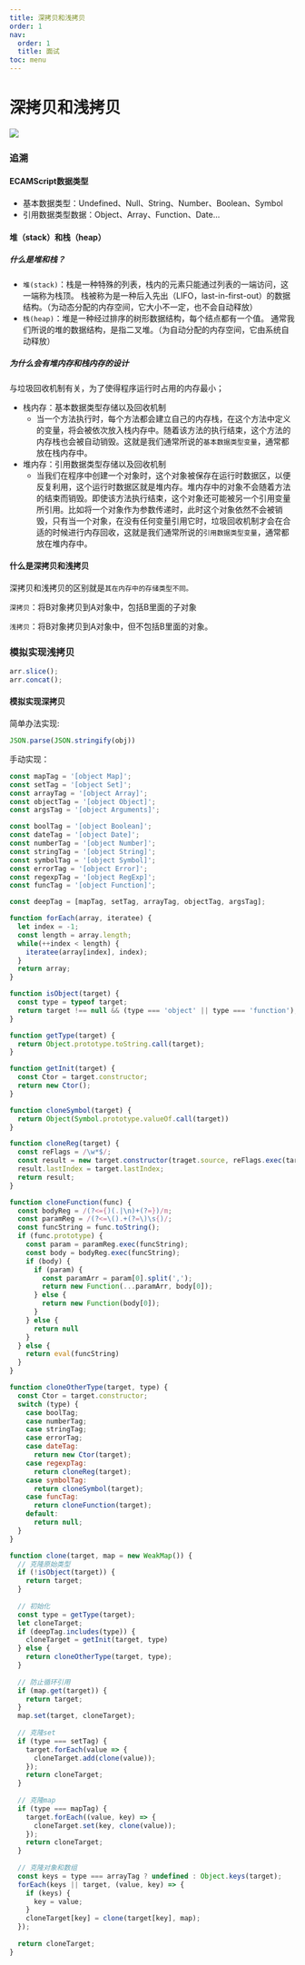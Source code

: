 ```yaml
---
title: 深拷贝和浅拷贝
order: 1
nav:
  order: 1
  title: 面试
toc: menu
---
```


# **深拷贝和浅拷贝**

<img src="../images/copy.png" />

### 追溯

#### ECAMScript数据类型

- 基本数据类型：Undefined、Null、String、Number、Boolean、Symbol
- 引用数据类型数据：Object、Array、Function、Date...

#### 堆（stack）和栈（heap）

##### 什么是堆和栈？

- `堆(stack)`：栈是一种特殊的列表，栈内的元素只能通过列表的一端访问，这一端称为栈顶。 栈被称为是一种后入先出（LIFO，last-in-first-out）的数据结构。（为动态分配的内存空间，它大小不一定，也不会自动释放）
- `栈(heap)`：堆是一种经过排序的树形数据结构，每个结点都有一个值。 通常我们所说的堆的数据结构，是指二叉堆。（为自动分配的内存空间，它由系统自动释放）

##### 为什么会有堆内存和栈内存的设计

与垃圾回收机制有关，为了使得程序运行时占用的内存最小；

- 栈内存：基本数据类型存储以及回收机制
  - 当一个方法执行时，每个方法都会建立自己的内存栈，在这个方法中定义的变量，将会被依次放入栈内存中。随着该方法的执行结束，这个方法的内存栈也会被自动销毁。这就是我们通常所说的`基本数据类型变量`，通常都放在栈内存中。
- 堆内存：引用数据类型存储以及回收机制
  - 当我们在程序中创建一个对象时，这个对象被保存在运行时数据区，以便反复利用，这个运行时数据区就是堆内存。堆内存中的对象不会随着方法的结束而销毁。即使该方法执行结束，这个对象还可能被另一个引用变量所引用。比如将一个对象作为参数传递时，此时这个对象依然不会被销毁，只有当一个对象，在没有任何变量引用它时，垃圾回收机制才会在合适的时候进行内存回收，这就是我们通常所说的`引用数据类型变量`，通常都放在堆内存中。

#### 什么是深拷贝和浅拷贝

深拷贝和浅拷贝的区别就是`其在内存中的存储类型不同。`



`深拷贝`：将B对象拷贝到A对象中，包括B里面的子对象

`浅拷贝`：将B对象拷贝到A对象中，但不包括B里面的对象。

### 模拟实现浅拷贝

```js
arr.slice();
arr.concat();
```



#### 模拟实现深拷贝

简单办法实现:

```js
JSON.parse(JSON.stringify(obj))
```

手动实现：

```js
const mapTag = '[object Map]';
const setTag = '[object Set]';
const arrayTag = '[object Array]';
const objectTag = '[object Object]';
const argsTag = '[object Arguments]';

const boolTag = '[object Boolean]';
const dateTag = '[object Date]';
const numberTag = '[object Number]';
const stringTag = '[object String]';
const symbolTag = '[object Symbol]';
const errorTag = '[object Error]';
const regexpTag = '[object RegExp]';
const funcTag = '[object Function]';

const deepTag = [mapTag, setTag, arrayTag, objectTag, argsTag];

function forEach(array, iteratee) {
  let index = -1;
  const length = array.length;
  while(++index < length) {
    iteratee(array[index], index);
  }
  return array;
}

function isObject(target) {
  const type = typeof target;
  return target !== null && (type === 'object' || type === 'function');
}

function getType(target) {
  return Object.prototype.toString.call(target);
}

function getInit(target) {
  const Ctor = target.constructor;
  return new Ctor();
}

function cloneSymbol(target) {
  return Object(Symbol.prototype.valueOf.call(target))
}

function cloneReg(target) {
  const reFlags = /\w*$/;
  const result = new target.constructor(traget.source, reFlags.exec(target))
  result.lastIndex = target.lastIndex;
  return result;
}

function cloneFunction(func) {
  const bodyReg = /(?<={)(.|\n)+(?=})/m;
  const paramReg = /(?<=\().+(?=\)\s{)/;
  const funcString = func.toString();
  if (func.prototype) {
    const param = paramReg.exec(funcString);
    const body = bodyReg.exec(funcString);
    if (body) {
      if (param) {
        const paramArr = param[0].split(',');
        return new Function(...paramArr, body[0]);
      } else {
        return new Function(body[0]);
      }
    } else {
      return null
    }
  } else {
    return eval(funcString)
  }
}

function cloneOtherType(target, type) {
  const Ctor = target.constructor;
  switch (type) {
    case boolTag;
    case numberTag;
    case stringTag;
    case errorTag;
    case dateTag:
      return new Ctor(target);
    case regexpTag:
      return cloneReg(target);
    case symbolTag:
      return cloneSymbol(target);
    case funcTag:
      return cloneFunction(target);
    default:
      return null;
  }
}

function clone(target, map = new WeakMap()) {
  // 克隆原始类型
  if (!isObject(target)) {
    return target;
  }
  
  // 初始化
  const type = getType(target);
  let cloneTarget;
  if (deepTag.includes(type)) {
    cloneTarget = getInit(target, type)
  } else {
    return cloneOtherType(target, type);
  }
  
  // 防止循环引用
  if (map.get(target)) {
    return target;
  }
  map.set(target, cloneTarget);
  
  // 克隆set
  if (type === setTag) {
    target.forEach(value => {
      cloneTarget.add(clone(value));
    });
    return cloneTarget;
  }
  
  // 克隆map
  if (type === mapTag) {
    target.forEach((value, key) => {
      cloneTarget.set(key, clone(value));
    });
    return cloneTarget;
  }
  
  // 克隆对象和数组
  const keys = type === arrayTag ? undefined : Object.keys(target);
  forEach(keys || target, (value, key) => {
    if (keys) {
      key = value;
    }
    cloneTarget[key] = clone(target[key], map);
  });
  
  return cloneTarget;
}
```

